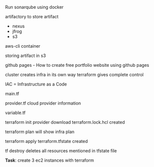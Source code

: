 Run sonarqube using docker

artifactory to store artifact
 - nexus
 - jfrog
 - s3

aws-cli container

storing artifact in s3

github pages - How to create free portfolio website using github pages

cluster creates infra in its own way
terraform gives complete control

IAC = Infrastructure as a Code

main.tf

provider.tf
cloud provider information

variable.tf

terraform init
 provider download
 terraform.lock.hcl created

terraform plan
  will show infra plan

terraform apply
  terraform.tfstate created

tf destroy
  deletes all resources mentioned in tfstate file

**Task**: create 3 ec2 instances with terraform